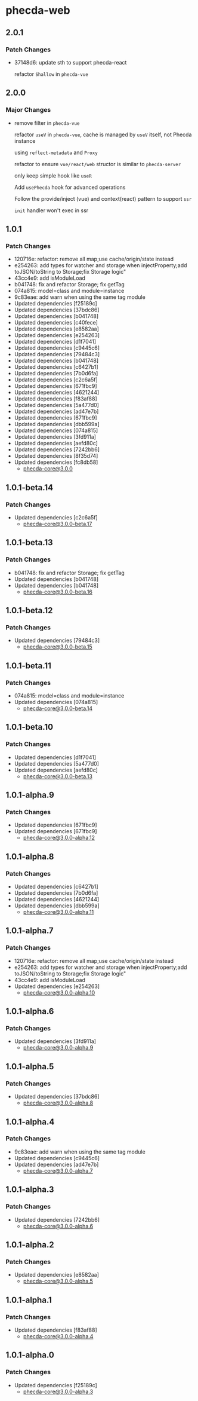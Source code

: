 # phecda-web

## 2.0.1

### Patch Changes

- 37148d6: update sth to support phecda-react

  refactor `Shallow` in `phecda-vue`

## 2.0.0

### Major Changes

- remove filter in `phecda-vue`

  refactor `useV` in `phecda-vue`, cache is managed by `useV` itself, not Phecda instance

  using `reflect-metadata` and `Proxy`

  refactor to ensure `vue/react/web` structor is similar to `phecda-server`

  only keep simple hook like `useR`

  Add `usePhecda` hook for advanced operations

  Follow the provide/inject (vue) and context(react) pattern to support `ssr`

  `init` handler won't exec in ssr

## 1.0.1

### Patch Changes

- 120716e: refactor: remove all map;use cache/origin/state instead
- e254263: add types for watcher and storage when injectProperty;add toJSON/toString to Storage;fix Storage logic"
- 43cc4e9: add isModuleLoad
- b041748: fix and refactor Storage; fix getTag
- 074a815: model=class and module=instance
- 9c83eae: add warn when using the same tag module
- Updated dependencies [f25189c]
- Updated dependencies [37bdc86]
- Updated dependencies [b041748]
- Updated dependencies [c40fece]
- Updated dependencies [e8582aa]
- Updated dependencies [e254263]
- Updated dependencies [d1f7041]
- Updated dependencies [c9445c6]
- Updated dependencies [79484c3]
- Updated dependencies [b041748]
- Updated dependencies [c6427b1]
- Updated dependencies [7b0d6fa]
- Updated dependencies [c2c6a5f]
- Updated dependencies [671fbc9]
- Updated dependencies [4621244]
- Updated dependencies [f83af88]
- Updated dependencies [5a477d0]
- Updated dependencies [ad47e7b]
- Updated dependencies [671fbc9]
- Updated dependencies [dbb599a]
- Updated dependencies [074a815]
- Updated dependencies [3fd911a]
- Updated dependencies [aefd80c]
- Updated dependencies [7242bb6]
- Updated dependencies [8f35d74]
- Updated dependencies [fc8db58]
  - phecda-core@3.0.0

## 1.0.1-beta.14

### Patch Changes

- Updated dependencies [c2c6a5f]
  - phecda-core@3.0.0-beta.17

## 1.0.1-beta.13

### Patch Changes

- b041748: fix and refactor Storage; fix getTag
- Updated dependencies [b041748]
- Updated dependencies [b041748]
  - phecda-core@3.0.0-beta.16

## 1.0.1-beta.12

### Patch Changes

- Updated dependencies [79484c3]
  - phecda-core@3.0.0-beta.15

## 1.0.1-beta.11

### Patch Changes

- 074a815: model=class and module=instance
- Updated dependencies [074a815]
  - phecda-core@3.0.0-beta.14

## 1.0.1-beta.10

### Patch Changes

- Updated dependencies [d1f7041]
- Updated dependencies [5a477d0]
- Updated dependencies [aefd80c]
  - phecda-core@3.0.0-beta.13

## 1.0.1-alpha.9

### Patch Changes

- Updated dependencies [671fbc9]
- Updated dependencies [671fbc9]
  - phecda-core@3.0.0-alpha.12

## 1.0.1-alpha.8

### Patch Changes

- Updated dependencies [c6427b1]
- Updated dependencies [7b0d6fa]
- Updated dependencies [4621244]
- Updated dependencies [dbb599a]
  - phecda-core@3.0.0-alpha.11

## 1.0.1-alpha.7

### Patch Changes

- 120716e: refactor: remove all map;use cache/origin/state instead
- e254263: add types for watcher and storage when injectProperty;add toJSON/toString to Storage;fix Storage logic"
- 43cc4e9: add isModuleLoad
- Updated dependencies [e254263]
  - phecda-core@3.0.0-alpha.10

## 1.0.1-alpha.6

### Patch Changes

- Updated dependencies [3fd911a]
  - phecda-core@3.0.0-alpha.9

## 1.0.1-alpha.5

### Patch Changes

- Updated dependencies [37bdc86]
  - phecda-core@3.0.0-alpha.8

## 1.0.1-alpha.4

### Patch Changes

- 9c83eae: add warn when using the same tag module
- Updated dependencies [c9445c6]
- Updated dependencies [ad47e7b]
  - phecda-core@3.0.0-alpha.7

## 1.0.1-alpha.3

### Patch Changes

- Updated dependencies [7242bb6]
  - phecda-core@3.0.0-alpha.6

## 1.0.1-alpha.2

### Patch Changes

- Updated dependencies [e8582aa]
  - phecda-core@3.0.0-alpha.5

## 1.0.1-alpha.1

### Patch Changes

- Updated dependencies [f83af88]
  - phecda-core@3.0.0-alpha.4

## 1.0.1-alpha.0

### Patch Changes

- Updated dependencies [f25189c]
  - phecda-core@3.0.0-alpha.3
